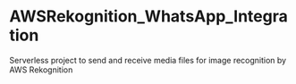 # AWSRekognition_WhatsApp_Integration
Serverless project to send and receive media files for image recognition by AWS Rekognition
